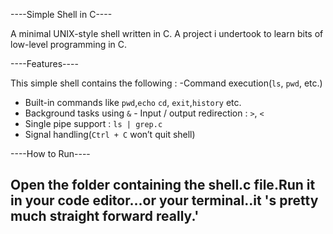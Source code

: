 ----Simple Shell in C----

A minimal UNIX-style shell written in C.
A project i undertook to learn bits of low-level programming in C.

----Features----

This simple shell contains the following :
-Command execution(`ls`, `pwd`, etc.)
- Built-in commands like `pwd`,`echo` `cd`, `exit`,`history` etc.
- Background tasks using `&` - Input / output redirection : `>`, `<`
- Single pipe support : `ls | grep.c`
- Signal handling(`Ctrl + C` won’t quit shell)

----How to Run----

Open the folder containing the shell.c file.Run it in your code editor...or your terminal..it 's pretty much straight forward really.' 
---------
                                                                                       
